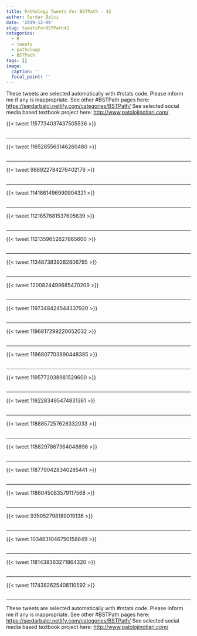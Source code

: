 ```yaml
---
title: Pathology Tweets For BSTPath - 42
author: Serdar Balci
date: '2019-12-09'
slug: tweetsForBSTPath42
categories:
  - R
  - tweets
  - pathology
  - BSTPath
tags: []
image:
  caption: ''
  focal_point: ''
---
```



These tweets are selected automatically with #rstats code. Please inform me if any is inappropriate.
See other #BSTPath pages here: https://serdarbalci.netlify.com/categories/BSTPath/ 
See selected social media based textbook project here: http://www.patolojinotlari.com/

{{< tweet 1157734037437505536 >}}
<br>
<br>
<hr>
{{< tweet 1165265563146260480 >}}
<br>
<br>
<hr>
{{< tweet 988922784276402176 >}}
<br>
<br>
<hr>
{{< tweet 1141861496990904321 >}}
<br>
<br>
<hr>
{{< tweet 1121857681537605639 >}}
<br>
<br>
<hr>
{{< tweet 1121359652627865600 >}}
<br>
<br>
<hr>
{{< tweet 1134873839282806785 >}}
<br>
<br>
<hr>
{{< tweet 1200824499685470209 >}}
<br>
<br>
<hr>
{{< tweet 1197348424544337920 >}}
<br>
<br>
<hr>
{{< tweet 1196817299220652032 >}}
<br>
<br>
<hr>
{{< tweet 1196807703890448385 >}}
<br>
<br>
<hr>
{{< tweet 1195772038981529600 >}}
<br>
<br>
<hr>
{{< tweet 1192283495474831361 >}}
<br>
<br>
<hr>
{{< tweet 1188857257628332033 >}}
<br>
<br>
<hr>
{{< tweet 1188297867364048896 >}}
<br>
<br>
<hr>
{{< tweet 1187790428340285441 >}}
<br>
<br>
<hr>
{{< tweet 1186045083579117568 >}}
<br>
<br>
<hr>
{{< tweet 935952798189019136 >}}
<br>
<br>
<hr>
{{< tweet 1034831046750158849 >}}
<br>
<br>
<hr>
{{< tweet 1181438363271864320 >}}
<br>
<br>
<hr>
{{< tweet 1174382625408110592 >}}
<br>
<br>
<hr>


These tweets are selected automatically with #rstats code. Please inform me if any is inappropriate.
See other #BSTPath pages here: https://serdarbalci.netlify.com/categories/BSTPath/ 
See selected social media based textbook project here: http://www.patolojinotlari.com/
